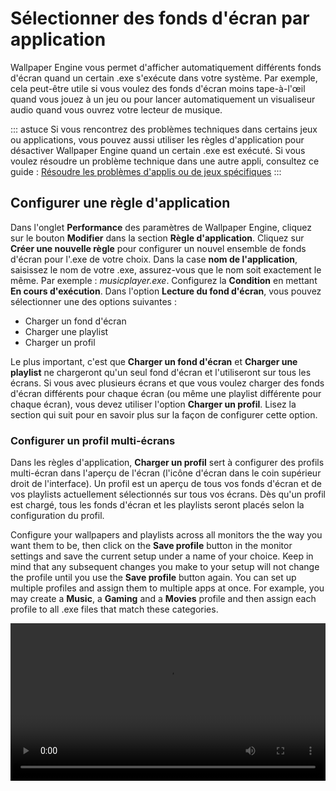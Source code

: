 # Sélectionner des fonds d'écran par application

Wallpaper Engine vous permet d'afficher automatiquement différents fonds d'écran quand un certain .exe s'exécute dans votre système. Par exemple, cela peut-être utile si vous voulez des fonds d'écran moins tape-à-l'œil quand vous jouez à un jeu ou pour lancer automatiquement un visualiseur audio quand vous ouvrez votre lecteur de musique.

::: astuce Si vous rencontrez des problèmes techniques dans certains jeux ou applications, vous pouvez aussi utiliser les règles d'application pour désactiver Wallpaper Engine quand un certain .exe est exécuté. Si vous voulez résoudre un problème technique dans une autre appli, consultez ce guide : [Résoudre les problèmes d'applis ou de jeux spécifiques](/functionality/applicationrules.html)
:::

## Configurer une règle d'application

Dans l'onglet **Performance** des paramètres de Wallpaper Engine, cliquez sur le bouton **Modifier** dans la section **Règle d'application**. Cliquez sur **Créer une nouvelle règle** pour configurer un nouvel ensemble de fonds d'écran pour l'.exe de votre choix. Dans la case **nom de l'application**, saisissez le nom de votre .exe, assurez-vous que le nom soit exactement le même. Par exemple : *musicplayer.exe*. Configurez la **Condition** en mettant **En cours d'exécution**. Dans l'option **Lecture du fond d'écran**, vous pouvez sélectionner une des options suivantes :

* Charger un fond d'écran
* Charger une playlist
* Charger un profil

Le plus important, c'est que **Charger un fond d'écran** et **Charger une playlist** ne chargeront qu'un seul fond d'écran et l'utiliseront sur tous les écrans. Si vous avec plusieurs écrans et que vous voulez charger des fonds d'écran différents pour chaque écran (ou même une playlist différente pour chaque écran), vous devez utiliser l'option **Charger un profil**. Lisez la section qui suit pour en savoir plus sur la façon de configurer cette option.

### Configurer un profil multi-écrans

Dans les règles d'application, **Charger un profil** sert à configurer des profils multi-écran dans l'aperçu de l'écran (l'icône d'écran dans le coin supérieur droit de l'interface). Un profil est un aperçu de tous vos fonds d'écran et de vos playlists actuellement sélectionnés sur tous vos écrans. Dès qu'un profil est chargé, tous les fonds d'écran et les playlists seront placés selon la configuration du profil.

Configure your wallpapers and playlists across all monitors the the way you want them to be, then click on the **Save profile** button in the monitor settings and save the current setup under a name of your choice. Keep in mind that any subsequent changes you make to your setup will not change the profile until you use the **Save profile** button again. You can set up multiple profiles and assign them to multiple apps at once. For example, you may create a **Music**, a **Gaming** and a **Movies** profile and then assign each profile to all .exe files that match these categories.

<video width="100%" controls autplay loop>
  <source src="/videos/apprules.mp4" type="video/mp4">
  Your browser does not support the video tag.
</video>